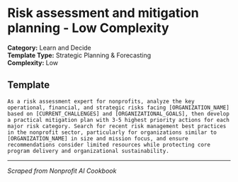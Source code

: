 # Risk assessment and mitigation planning - Low Complexity

**Category:** Learn and Decide  
**Template Type:** Strategic Planning & Forecasting  
**Complexity:** Low

## Template

```
As a risk assessment expert for nonprofits, analyze the key operational, financial, and strategic risks facing [ORGANIZATION_NAME] based on [CURRENT_CHALLENGES] and [ORGANIZATIONAL_GOALS], then develop a practical mitigation plan with 3-5 highest priority actions for each major risk category. Search for recent risk management best practices in the nonprofit sector, particularly for organizations similar to [ORGANIZATION_NAME] in size and mission focus, and ensure recommendations consider limited resources while protecting core program delivery and organizational sustainability.
```

---
*Scraped from Nonprofit AI Cookbook*
